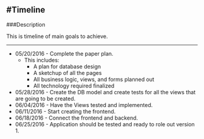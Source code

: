 #Timeline
---

###Description

This is timeline of main goals to achieve.

---

* 05/20/2016 - Complete the paper plan.
  * This includes:
    * A plan for database design
    * A sketchup of all the pages
    * All business logic, views, and forms planned out
    * All technology required finalized
* 05/28/2016 - Create the DB model and create tests for all the views that are going to be created.
* 06/04/2016 - Have the Views tested and implemented.
* 06/11/2016 - Start creating the frontend.
* 06/18/2016 - Connect the frontend and backend.
* 06/25/2016 - Application should be tested and ready to role out version 1.

